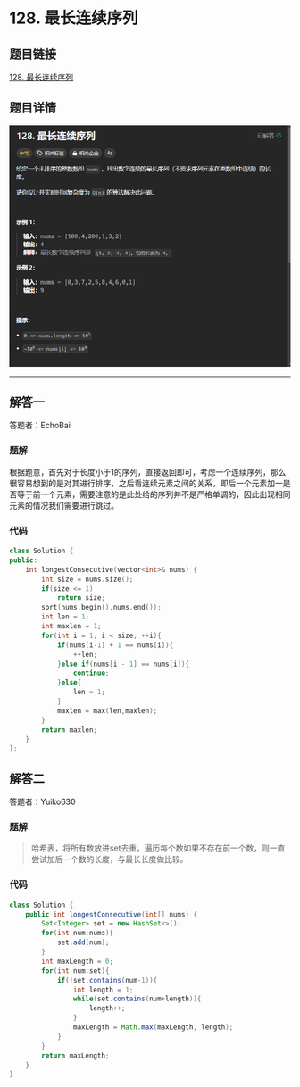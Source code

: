 # 128. 最长连续序列
## 题目链接  
[128. 最长连续序列](https://leetcode.cn/problems/longest-consecutive-sequence/description/?envType=study-plan-v2&envId=top-interview-150)
## 题目详情
![题目图片](Img/128.png)

***
## 解答一
答题者：EchoBai

### 题解
根据题意，首先对于长度小于1的序列，直接返回即可，考虑一个连续序列，那么很容易想到的是对其进行排序，之后看连续元素之间的关系，即后一个元素加一是否等于前一个元素，需要注意的是此处给的序列并不是严格单调的，因此出现相同元素的情况我们需要进行跳过。

### 代码
``` cpp
class Solution {
public:
    int longestConsecutive(vector<int>& nums) {
        int size = nums.size();
        if(size <= 1)
            return size;
        sort(nums.begin(),nums.end());
        int len = 1;
        int maxlen = 1;
        for(int i = 1; i < size; ++i){
            if(nums[i-1] + 1 == nums[i]){
                ++len;
            }else if(nums[i - 1] == nums[i]){
                continue;
            }else{
                len = 1;
            }
            maxlen = max(len,maxlen);
        }
        return maxlen;
    }
};
```

## 解答二
答题者：Yuiko630

### 题解
>哈希表，将所有数放进set去重，遍历每个数如果不存在前一个数，则一直尝试加后一个数的长度，与最长长度做比较。

### 代码
``` Java
class Solution {
    public int longestConsecutive(int[] nums) {
        Set<Integer> set = new HashSet<>();
        for(int num:nums){
            set.add(num);
        }
        int maxLength = 0;
        for(int num:set){
            if(!set.contains(num-1)){
                int length = 1;
                while(set.contains(num+length)){
                    length++;
                }
                maxLength = Math.max(maxLength, length);
            }
        }
        return maxLength;
    }
}
```